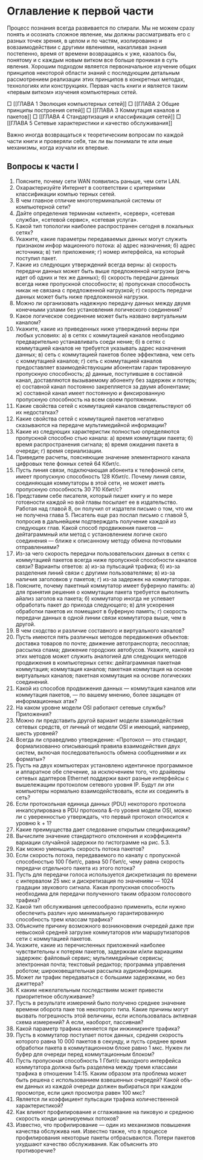 # Оглавление к первой части 

Процесс познания всегда развивается по спирали. Мы не можем сразу понять и осознать сложное явление, мы должны рассматривать его с разных точек зрения, в целом и по частям, изолированно и вовзаимодействии с другими явлениями, накапливая знания постепенно, время от времени возвращаясь к уже, казалось бы, понятому и с каждым новым витком все больше проникая в суть явления. Хорошим подходом является первоначальное изучение общих принципов некоторой области знаний с последующим детальным рассмотрением реализации этих принципов в конкретных методах, технологиях или конструкциях. Первая часть книги и является таким «первым витком» изучения компьютерных сетей.

□ [[ГЛАВА 1 Эволюция компьютерных сетей]]
□ [[ГЛАВА 2 Общие принципы построения сетей]]
□ [[ГЛАВА 3 Коммутация каналов и пакетов]]
□ [[ГЛАВА 4 Стандартизация и классификация сетей]]
□ [[ГЛАВА 5 Сетевые характеристики и качество обслуживания]]

Важно иногда возвращаться к теоретическим вопросам по каждой части книги и проверяли себя, так ли вы понимали те или иные механизмы, когда изучали их впервые.

## Вопросы к части I
1. Поясните, почему сети WAN появились раньше, чем сети LAN.
2. Охарактеризуйте Интернет в соответствии с критериями классификации компью­
терных сетей.
3. В чем главное отличие многотерминальной системы от компьютерной сети?
4. Дайте определения терминам «клиент», «сервер», «сетевая служба», «сетевой сервис»,
«сетевая услуга».
5. Какой тип топологии наиболее распространен сегодня в локальных сетях?
6. Укажите, какие параметры передаваемых данных могут служить признаком инфор­
мационного потока:
а) адрес назначения;
б) адрес источника;
в) тип приложения;
г) номер интерфейса, на который поступил пакет.
7. Какие из следующих утверждений всегда верны:
а) скорость передачи данных может быть выше предложенной нагрузки (речь идет
об одних и тех же данных);
б) скорость передачи данных всегда ниже пропускной способности;
в) пропускная способность никак не связана с предложенной нагрузкой;
г) скорость передачи данных может быть ниже предложенной нагрузки.
8. Можно ли организовать надежную передачу данных между двумя конечными узлами
без установления логического соединения?
9. Какое логическое соединение может быть названо виртуальным каналом?
10. Укажите, какие из приведенных ниже утверждений верны при любых условиях:
а) в сетях с коммутацией каналов необходимо предварительно устанавливать соеди­
нение;
б) в сетях с коммутацией каналов не требуется указывать адрес назначения данных;
в) сеть с коммутацией пакетов более эффективна, чем сеть с коммутацией каналов;
г) сеть с коммутацией каналов предоставляет взаимодействующим абонентам гаран­
тированную пропускную способность;
д) данные, поступившие в составной канал, доставляются вызываемому абоненту без
задержек и потерь;
е) составной канал постоянно закрепляется за двумя абонентами;
ж) составной канал имеет постоянную и фиксированную пропускную способность на
всем своем протяжении.
11. Какие свойства сетей с коммутацией каналов свидетельствуют об их недостатках?
12. Какие свойства сетей с коммутацией пакетов негативно сказываются на передаче
мультимедийной информации?
13. Какие из следующих характеристик полностью определяются пропускной способно­
стью канала:
а) время коммутации пакета;
б) время распространения сигнала;
в) время ожидания пакета в очереди;
г) время сериализации.
14. Приведите расчеты, поясняющие значение элементарного канала цифровых теле­
фонных сетей 64 Кбит/с.
15. Пусть линия связи, подключающая абонента к телефонной сети, имеет пропускную
способность 128 Кбит/с. Почему линия связи, соединяющая коммутаторы в этой сети,
не может иметь пропускную способность 30 710 Кбит/с?
16. Представим себе писателя, который пишет книгу и по мере готовности каждой но­
вой главы посылает ее в издательство. Работая над главой 8, он получил от издателя
письмо о том, что им не получена глава 5. Писатель еще раз послал письмо с главой 5,
попросив в дальнейшем подтверждать получение каждой из следующих глав. Какой
способ продвижения пакетов — дейтаграммный или метод с установлением логиче­
ского соединения — ближе к описанному методу обмена почтовыми отправлениями?
17. Из-за чего скорость передачи пользовательских данных в сетях с коммутацией пакетов
всегда ниже пропускной способности каналов связи? Варианты ответов:
а) из-за пульсаций трафика;
б) из-за разделения линий связи с другими пользователями;
в) из-за наличия заголовков у пакетов;
г) из-за задержек на коммутаторах.
18. Поясните, почему пакетный коммутатор имеет буферную память:
а) для принятия решения о коммутации пакета требуется выполнить айализ заголов­
ка пакета;
б) коммутатор иногда не успевает обработать пакет до прихода следующего;
в) для ускорения обработки пакетов их помещают в буферную память;
г) скорость передачи данных в одной линии связи коммутатора выше, чем в другой.
19. В чем сходство и различие составного и виртуального каналов?
20. Пусть имеются пять различных методов передвижения объектов: доставка товаров
по почте; движение автотранспорта; лесосплав; рассылка спама; движение городских
автобусов. Укажите, какой из этих методов может служить аналогией для следующих
методов продвижения в компьютерных сетях: дейтаграммная пакетная коммутация;
коммутация каналов; пакетная коммутация на основе виртуальных каналов; пакетная
коммутация на основе логических соединений.
21. Какой из способов продвижения данных — коммутация каналов или коммутация
пакетов, — по вашему мнению, более защищен от информационных атак?
22. На каком уровне модели OSI работают сетевые службы? Приложения?
23. Можно ли представить другой вариант модели взаимодействия сетевых средств, от­
личный от модели OSI и имеющий, например, шесть уровней?
24. Всегда ли справедливо утверждение: «Протокол — это стандарт, формализованно
описывающий правила взаимодействия двух систем, включая последовательность
обмена сообщениями и их форматы»?
25. Пусть на двух компьютерах установлено идентичное программное и аппаратное обе­
спечение, за исключением того, что драйверы сетевых адаптеров Ethernet поддержи­
вают разные интерфейсы с вышележащим протоколом сетевого уровня IP. Будут ли
эти компьютеры нормально взаимодействовать, если их соединить в сеть?
26. Если протокольная единица данных (PDU) некоторого протокола инкапсулирована
в PDU протокола &-го уровня модели OSI, можно ли с уверенностью утверждать, что
первый протокол относится к уровню k + 1?
27. Какие преимущества дает следование открытым спецификациям?
28. Вычислите значение стандартного отклонения и коэффициента вариации случайной
задержки по гистограмме на рис. 5.3.
29. Как можно уменьшить скорость потока пакетов?
30. Если скорость потока, передаваемого по каналу с пропускной способностью 100 Гбит/с,
равна 50 Гбит/с, чему равна скорость передачи отдельного пакета из этого потока?
31. Пусть для передачи голоса используется дискретизация по времени с интервалом 25 мкс
и дискретизация по значениям — 1024 градации звукового сигнала. Какая пропускная
способность необходима для передачи полученного таким образом голосового трафика?
32. Какой тип обслуживания целесообразно применить, если нужно обеспечить различ­
ную минимальную гарантированную способность трем классам трафика?
33. Объясните причину возможного возникновения очередей даже при невысокой средней
загрузке коммутаторов или маршрутизаторов сети с коммутацией пакетов.
34. Укажите, какие из перечисленных приложений наиболее чувствительны к потерям
пакетов, задержкам и/или вариациям задержек: файловый сервис; мультимедийные
сервисы; электронная почта; текстовый редактор; программа управления роботом;
широковещательная рассылка аудиоинформации.
35. Может ли трафик передаваться с большими задержками, но без джиттера?
36. К каким нежелательным последствиям может привести приоритетное обслуживание?
37. Пусть в результате измерений было получено среднее значение времени оборота паке­
тов некоторого типа. Какие причины могут вызвать погрешность этой величины, если
использовалась активная схема измерений? А если, наоборот, пассивная?
38. Какой параметр трафика меняется при инжиниринге трафика?
39. Пусть в коммутатор поступает поток данных, средняя скорость которого равна
10 000 пакетов в секунду, и пусть среднее время обработки пакета в коммутационном
блоке равно 1 мкс. Нужен ли буфер для очереди перед коммутационным блоком?
40. Пусть пропускная способность 1 Гбит/с выходного интерфейса коммутатора должна
быть разделена между тремя классами трафика в отношении 1:4:15. Каким образом
эта проблема может быть решена с использованием взвешенных очередей? Какой объ­
ем данных из каждой очереди должен выбираться при каждом просмотре, если цикл
просмотра равен 100 мкс?
41. Является ли коэффициент пульсации трафика количественной характеристикой?
42. Как влияют профилирование и сглаживание на пиковую и среднюю скорость конди­
ционируемых потоков?
43. Известно, что профилирование — один из механизмов повышения качества обслужива­
ния. Известно также, что в процессе профилирования некоторые пакеты отбрасываются.
Потери пакетов ухудшают качество обслуживания. Как объяснить это противоречие?


